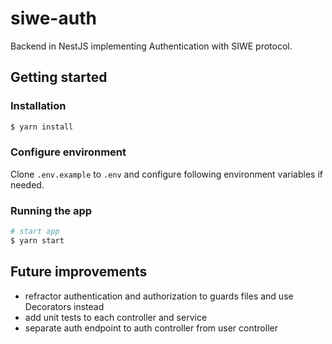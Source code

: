 # siwe-auth
Backend in NestJS implementing Authentication with SIWE protocol.

## Getting started

### Installation

```bash
$ yarn install
```

### Configure environment

Clone `.env.example` to `.env` and configure following environment variables if needed.


### Running the app

```bash
# start app
$ yarn start
```

## Future improvements

- refractor authentication and authorization to guards files and use Decorators instead
- add unit tests to each controller and service
- separate auth endpoint to auth controller from user controller
